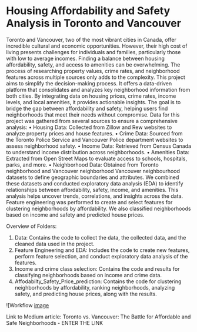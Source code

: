 # Housing Affordability and Safety Analysis in Toronto and Vancouver
Toronto and Vancouver, two of the most vibrant cities in Canada, offer incredible cultural and economic opportunities. However, their high cost of living presents challenges for individuals and families, particularly those with low to average incomes. Finding a balance between housing affordability, safety, and access to amenities can be overwhelming. The process of researching property values, crime rates, and neighborhood features across multiple sources only adds to the complexity.
This project aims to simplify the decision-making process. It offers a data-driven platform that consolidates and analyzes key neighborhood information from both cities. By integrating data on housing prices, crime rates, income levels, and local amenities, it provides actionable insights. The goal is to bridge the gap between affordability and safety, helping users find neighborhoods that meet their needs without compromise.
Data for this project was gathered from several sources to ensure a comprehensive analysis:
•	Housing Data: Collected from Zillow and Rew websites to analyze property prices and house features.
•	Crime Data: Sourced from the Toronto Police Service and Vancouver Police department websites to assess neighborhood safety. 
•	Income Data: Retrieved from Census Canada to understand income distribution across neighborhoods.
•	Amenities Data: Extracted from Open Street Maps to evaluate access to schools, hospitals, parks, and more.
•	Neighborhood Data: Obtained from Toronto neighborhood and Vancouver neighborhood Vancouver neighbourhood datasets to define geographic boundaries and attributes.
We combined these datasets and conducted exploratory data analysis (EDA) to identify relationships between affordability, safety, income, and amenities. This analysis helps uncover trends, correlations, and insights across the data. Feature engineering was performed to create and select features for clustering neighborhoods by affordability. We also classified neighborhoods based on income and safety and predicted house prices.

Overview of Folders:
1.	Data: Contains the code to collect the data, the collected data, and the cleaned data used in the project.
2.	Feature Engineering and EDA: Includes the code to create new features, perform feature selection, and conduct exploratory data analysis of the features.
3.	Income and crime class selection: Contains the code and results for classifying neighborhoods based on income and crime data.  
4.	Affodabilty_Safety_Price_prediction: Contains the code for clustering neighborhoods by affordability, ranking neighborhoods, analyzing safety, and predicting house prices, along with the results.  

![Workflow [image](https://github.com/user-attachments/assets/7cf590f4-f2ac-4171-b6d0-5d28f553174d)

Link to Medium article:
Toronto vs. Vancouver: The Battle for Affordable and Safe Neighborhoods -  ENTER THE LINK
